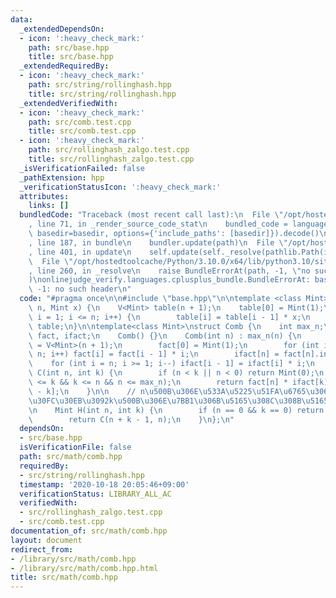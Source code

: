 ```yaml
---
data:
  _extendedDependsOn:
  - icon: ':heavy_check_mark:'
    path: src/base.hpp
    title: src/base.hpp
  _extendedRequiredBy:
  - icon: ':heavy_check_mark:'
    path: src/string/rollinghash.hpp
    title: src/string/rollinghash.hpp
  _extendedVerifiedWith:
  - icon: ':heavy_check_mark:'
    path: src/comb.test.cpp
    title: src/comb.test.cpp
  - icon: ':heavy_check_mark:'
    path: src/rollinghash_zalgo.test.cpp
    title: src/rollinghash_zalgo.test.cpp
  _isVerificationFailed: false
  _pathExtension: hpp
  _verificationStatusIcon: ':heavy_check_mark:'
  attributes:
    links: []
  bundledCode: "Traceback (most recent call last):\n  File \"/opt/hostedtoolcache/Python/3.10.0/x64/lib/python3.10/site-packages/onlinejudge_verify/documentation/build.py\"\
    , line 71, in _render_source_code_stat\n    bundled_code = language.bundle(stat.path,\
    \ basedir=basedir, options={'include_paths': [basedir]}).decode()\n  File \"/opt/hostedtoolcache/Python/3.10.0/x64/lib/python3.10/site-packages/onlinejudge_verify/languages/cplusplus.py\"\
    , line 187, in bundle\n    bundler.update(path)\n  File \"/opt/hostedtoolcache/Python/3.10.0/x64/lib/python3.10/site-packages/onlinejudge_verify/languages/cplusplus_bundle.py\"\
    , line 401, in update\n    self.update(self._resolve(pathlib.Path(included), included_from=path))\n\
    \  File \"/opt/hostedtoolcache/Python/3.10.0/x64/lib/python3.10/site-packages/onlinejudge_verify/languages/cplusplus_bundle.py\"\
    , line 260, in _resolve\n    raise BundleErrorAt(path, -1, \"no such header\"\
    )\nonlinejudge_verify.languages.cplusplus_bundle.BundleErrorAt: base.hpp: line\
    \ -1: no such header\n"
  code: "#pragma once\n\n#include \"base.hpp\"\n\ntemplate <class Mint>\nV<Mint> powTable(int\
    \ n, Mint x) {\n    V<Mint> table(n + 1);\n    table[0] = Mint(1);\n    for (int\
    \ i = 1; i <= n; i++) {\n        table[i] = table[i - 1] * x;\n    }\n    return\
    \ table;\n}\n\ntemplate<class Mint>\nstruct Comb {\n    int max_n;\n    V<Mint>\
    \ fact, ifact;\n    Comb() {}\n    Comb(int n) : max_n(n) {\n        fact = ifact\
    \ = V<Mint>(n + 1);\n        fact[0] = Mint(1);\n        for (int i = 1; i <=\
    \ n; i++) fact[i] = fact[i - 1] * i;\n        ifact[n] = fact[n].inv();\n    \
    \    for (int i = n; i >= 1; i--) ifact[i - 1] = ifact[i] * i;\n    }\n\n    Mint\
    \ C(int n, int k) {\n        if (n < k || n < 0) return Mint(0);\n        assert(0\
    \ <= k && k <= n && n <= max_n);\n        return fact[n] * ifact[k] * ifact[n\
    \ - k];\n    }\n\n    // n\u500B\u306E\u533A\u5225\u51FA\u6765\u306A\u3044\u30DC\
    \u30FC\u30EB\u3092k\u500B\u306E\u7BB1\u306B\u5165\u308C\u308B\u5165\u308C\u65B9\
    \n    Mint H(int n, int k) {\n        if (n == 0 && k == 0) return Mint(1);\n\
    \        return C(n + k - 1, n);\n    }\n};\n"
  dependsOn:
  - src/base.hpp
  isVerificationFile: false
  path: src/math/comb.hpp
  requiredBy:
  - src/string/rollinghash.hpp
  timestamp: '2020-10-18 20:05:46+09:00'
  verificationStatus: LIBRARY_ALL_AC
  verifiedWith:
  - src/rollinghash_zalgo.test.cpp
  - src/comb.test.cpp
documentation_of: src/math/comb.hpp
layout: document
redirect_from:
- /library/src/math/comb.hpp
- /library/src/math/comb.hpp.html
title: src/math/comb.hpp
---
```

